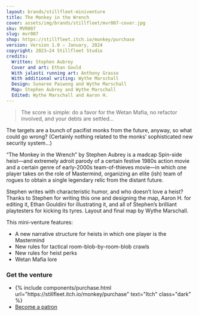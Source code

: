 ```yaml
---
layout: brands/stillfleet-miniventure
title: The Monkey in the Wrench
cover: assets/img/brands/stillfleet/mvr007-cover.jpg
sku: MVR007
slug: mvr007
shop: https://stillfleet.itch.io/monkey/purchase
version: Version 1.0 ☉ January, 2024
copyright: 2023–24 Stillfleet Studio
credits:
  Written: Stephen Aubrey
  Cover and art: Ethan Gould
  With jalasti running art: Anthony Grasso
  With additional writing: Wythe Marschall
  Design: Sunaree Paiwong and Wythe Marschall
  Map: Stephen Aubrey and Wythe Marschall
  Edited: Wythe Marschall and Aaron H.
---
```


> The score is simple: do a favor for the Wetan Mafia, no refactor involved, and your debts are settled…

The targets are a bunch of pacifist monks from the future, anyway, so what could go wrong? (Certainly nothing related to the monks’ sophisticated new security system…)

“The Monkey in the Wrench” by Stephen Aubrey is a madcap Spin-side heist—and extremely adroit parody of a certain festive 1980s action movie and a certain genre of early-2000s team-of-thieves movie—in which one player takes on the role of Mastermind, organizing an elite (ish) team of rogues to obtain a single legendary relic from the distant future.

Stephen writes with characteristic humor, and who doesn’t love a heist? Thanks to Stephen for writing this one and designing the map, Aaron H. for editing it, Ethan Gouldini for illustrating it, and all of Stephen’s brilliant playtesters for kicking its tyres. Layout and final map by Wythe Marschall.

This mini-venture features:

- A new narrative structure for heists in which one player is the Mastermind
- New rules for tactical room-blob-by-room-blob crawls
- New rules for heist perks
- Wetan Mafia lore


### Get the venture

<ul class="rowlist">
  <li>
    {% include components/purchase.html url="https://stillfleet.itch.io/monkey/purchase" text="Itch" class="dark" %}
  </li>
  <li>
    <a href="https://www.patreon.com/stillfleet?fan_landing=true" class="external patreon dark">Become a patron</a>
  </li>
</ul>